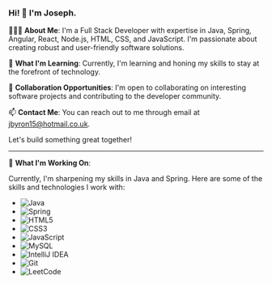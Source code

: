 ### Hi! 👋 I'm Joseph.

🤵🏾‍♂️ **About Me**:
I'm a Full Stack Developer with expertise in Java, Spring, Angular, React, Node.js, HTML, CSS, and JavaScript. I'm passionate about creating robust and user-friendly software solutions.

🌱 **What I'm Learning**:
Currently, I'm learning and honing my skills to stay at the forefront of technology.

💼 **Collaboration Opportunities**:
I'm open to collaborating on interesting software projects and contributing to the developer community.

📫 **Contact Me**:
You can reach out to me through email at [jbyron15@hotmail.co.uk](mailto:jbyron15@hotmail.co.uk).

Let's build something great together!

---

🔭 **What I'm Working On**:

Currently, I'm sharpening my skills in Java and Spring. Here are some of the skills and technologies I work with:

- ![Java](https://img.shields.io/badge/-Java-%23ED8B00.svg?&style=for-the-badge&logo=java&logoColor=white) 
- ![Spring](https://img.shields.io/badge/-Spring-%236DB33F.svg?&style=for-the-badge&logo=spring&logoColor=white)
- ![HTML5](https://img.shields.io/badge/-HTML5-%23E34F26.svg?&style=for-the-badge&logo=html5&logoColor=white)
- ![CSS3](https://img.shields.io/badge/-CSS3-%231572B6.svg?&style=for-the-badge&logo=css3&logoColor=white) 
- ![JavaScript](https://img.shields.io/badge/-JavaScript-%23F7DF1E.svg?&style=for-the-badge&logo=javascript&logoColor=black)
- ![MySQL](https://img.shields.io/badge/-MySQL-%234479A1.svg?&style=for-the-badge&logo=mysql&logoColor=white) 
- ![IntelliJ IDEA](https://img.shields.io/badge/-IntelliJ_IDEA-%23000000.svg?&style=for-the-badge&logo=intellij-idea&logoColor=white)
- ![Git](https://img.shields.io/badge/-Git-%23F05032.svg?&style=for-the-badge&logo=git&logoColor=white) 
- ![LeetCode](https://img.shields.io/badge/-LeetCode-%23FAF0E6.svg?&style=for-the-badge&logo=leetcode&logoColor=black)
